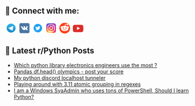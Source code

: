 ## 🔎 Connect with me:
[<img src="https://github.com/bullbesh/bullbesh/blob/main/images/Telegram.png" width="32" height="32" />](https://t.me/bullbesh)
[<img src="https://github.com/bullbesh/bullbesh/blob/main/images/VK.png" width="32" height="32" />](https://vk.com/bullbesh)
[<img src="https://github.com/bullbesh/bullbesh/blob/main/images/Twitter.png" width="32" height="32" />](https://twitter.com/bullbesh1)
[<img src="https://github.com/bullbesh/bullbesh/blob/main/images/Instagram.png" width="32" height="32" />](https://www.instagram.com/bullbesh)
[<img src="https://github.com/bullbesh/bullbesh/blob/main/images/Reddit.png" width="32" height="32" />](https://www.reddit.com/user/bullbesh)
[<img src="https://github.com/bullbesh/bullbesh/blob/main/images/YouTube.png" width="32" height="32" />](https://www.youtube.com/channel/UCtfjRs6uzgq5mfm8S06WTcg)

## 📕 Latest r/Python Posts
<!-- BLOG-POST-LIST:START -->
- [Which python library electronics engineers use the most ?](https://www.reddit.com/r/Python/comments/ydi030/which_python_library_electronics_engineers_use/)
- [Pandas df.head&lpar;&rpar; olympics - post your score](https://www.reddit.com/r/Python/comments/ydhxnp/pandas_dfhead_olympics_post_your_score/)
- [My python discord localhost tunneler](https://www.reddit.com/r/Python/comments/ydg7dp/my_python_discord_localhost_tunneler/)
- [Playing around with 3.11 atomic grouping in regexes](https://www.reddit.com/r/Python/comments/ydfu2q/playing_around_with_311_atomic_grouping_in_regexes/)
- [I am a Windows SyaAdmin who uses tons of PowerShell, Should I learn Python?](https://www.reddit.com/r/Python/comments/ydeyus/i_am_a_windows_syaadmin_who_uses_tons_of/)
<!-- BLOG-POST-LIST:END -->
